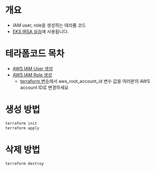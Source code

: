 # 개요
* IAM user, role을 생성하는 테라폼 코드
* [EKS IRSA 실습](../k8s_manifests/)에 사용됩니다.

# 테라폼코드 목차
* [AWS IAM User 생성](./hardcoding_user.tf)
* [AWS IAM Role 생성](./assume_role.tf)
  * [terraform 변수](./terraform.tfvars)에서 aws_root_account_id 변수 값을 여러분의 AWS account ID로 변경하세요

# 생성 방법

```sh
terraform init
terraform apply
```


# 삭제 방법

```sh
terraform destroy
```
